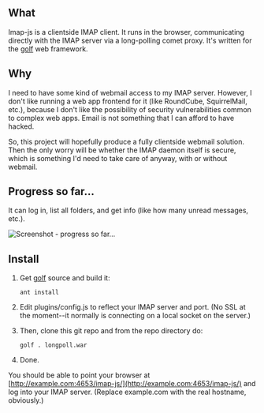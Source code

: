 ## What

Imap-js is a clientside IMAP client. It runs in the browser, communicating
directly with the IMAP server via a long-polling comet proxy. It's written
for the [golf](http://github.com/golf/golf) web framework.

## Why

I need to have some kind of webmail access to my IMAP server. However, I
don't like running a web app frontend for it (like RoundCube, SquirrelMail,
etc.), because I don't like the possibility of security vulnerabilities
common to complex web apps. Email is not something that I can afford to
have hacked.

So, this project will hopefully produce a fully clientside webmail solution.
Then the only worry will be whether the IMAP daemon itself is secure, which
is something I'd need to take care of anyway, with or without webmail.

## Progress so far...

It can log in, list all folders, and get info (like how many unread messages,
etc.).

![Screenshot - progress so far...](http://github.com/micha/imap-js/raw/master/screenshot.png "Screenshot - progress so far...")

## Install

1. Get [golf](http://github.com/golf/golf) source and build it:

    `ant install`

2. Edit plugins/config.js to reflect your IMAP server and port. (No SSL at 
   the moment--it normally is connecting on a local socket on the server.)

3. Then, clone this git repo and from the repo directory do:

    `golf . longpoll.war`

4. Done.

You should be able to point your browser at [http://example.com:4653/imap-js/](http://example.com:4653/imap-js/)
and log into your IMAP server. (Replace example.com with the real hostname,
obviously.)  
